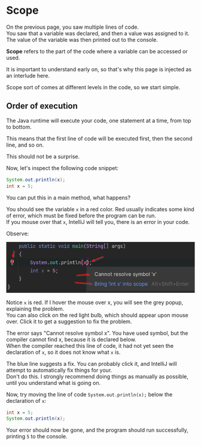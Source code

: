 ﻿# Scope

On the previous page, you saw multiple lines of code.\
You saw that a variable was declared, and then a value was assigned to it.\
The value of the variable was then printed out to the console.

**Scope** refers to the part of the code where a variable can be accessed or used.

It is important to understand early on, so that's why this page is injected as an interlude here.

Scope sort of comes at different levels in the code, so we start simple.

## Order of execution

The Java runtime will execute your code, one statement at a time, from top to bottom.

This means that the first line of code will be executed first, then the second line, and so on.

This should not be a surprise.

Now, let's inspect the following code snippet:

```java
System.out.println(x);
int x = 5; 
```

You can put this in a main method, what happens?

You should see the variable `x` in a red color. 
Red usually indicates some kind of error, which must be fixed before the program can be run.\
If you mouse over that `x`, IntelliJ will tell you, there is an error in your code.

Observe:

![Scope error](Resources/Scope.png)

Notice `x` is red. If I hover the mouse over x, you will see the grey popup, explaining the problem.\
You can also click on the red light bulb, which should appear upon mouse over. Click it to get a suggestion to fix the problem.

The error says "Cannot resolve symbol x". You have used symbol, but the compiler cannot find x, because it is declared below.\
When the compiler reached this line of code, it had not yet seen the declaration of `x`, so it does not know what `x` is.

The blue line suggests a fix. You can probably click it, and IntelliJ will attempt to automatically fix things for your.\
Don't do this. I strongly recommend doing things as manually as possible, until you understand what is going on.

Now, try moving the line of code `System.out.println(x);` below the declaration of `x`:

```java
int x = 5;
System.out.println(x);
```

Your error should now be gone, and the program should run successfully, printing `5` to the console.
